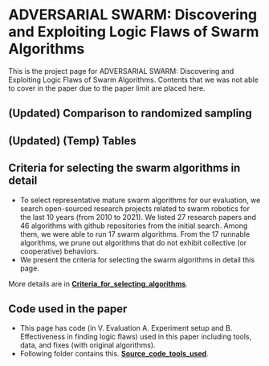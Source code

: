 # ADVERSARIAL SWARM: Discovering and Exploiting Logic Flaws of Swarm Algorithms

This is the project page for ADVERSARIAL SWARM: Discovering and Exploiting Logic Flaws of Swarm Algorithms. Contents that we was not able to cover in the paper due to the paper limit are placed here.

## (Updated) Comparison to randomized sampling

## (Updated) (Temp) Tables

## Criteria for selecting the swarm algorithms in detail

- To select representative mature swarm algorithms for our evaluation, we search open-sourced research projects related to swarm robotics for the last 10 years (from 2010 to 2021). We listed 27 research papers and 46 algorithms with github repositories from the initial search. Among them, we were able to run 17 swarm algorithms. From the 17 runnable algorithms, we prune out algorithms that do not exhibit collective (or cooperative) behaviors.
- We present the criteria for selecting the swarm algorithms in detail this page.

More details are in **[Criteria_for_selecting_algorithms](https://github.com/adswarm/src/tree/main/Criteria_for_selecting_algorithms)**.

## Code used in the paper

- This page has code (in V. Evaluation A. Experiment setup and B. Effectiveness in finding logic flaws) used in this paper including tools, data, and fixes (with original algorithms).
- Following folder contains this. **[Source_code_tools_used](https://github.com/adswarm/src/tree/main/Source_code_tools_used)**.
